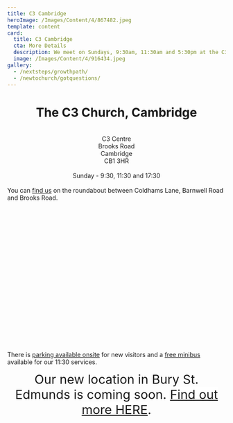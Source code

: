 ```yaml
---
title: C3 Cambridge
heroImage: /Images/Content/4/867482.jpeg
template: content
card:
  title: C3 Cambridge
  cta: More Details
  description: We meet on Sundays, 9:30am, 11:30am and 5:30pm at the C3 Centre, Cambridge, CB1 3HR.
  image: /Images/Content/4/916434.jpeg
gallery:
  - /nextsteps/growthpath/
  - /newtochurch/gotquestions/
---
```


<h1 style="text-align: center;">
The C3 Church, Cambridge</h1>

<div style="text-align: center;">
 </div>

<div style="text-align: center;">
C3 Centre<br/>
Brooks Road<br/>
Cambridge<br/>
CB1 3HR</div>

<div>
 </div>

<div style="text-align: center;">
Sunday - 9:30, 11:30 and 17:30</div>

<div>
 <br/>
You can <a href="/newtochurch/parkingtransport/">find us</a> on the roundabout between Coldhams Lane, Barnwell Road and Brooks Road.</div>
 <div>
<div id="ctl00_ctl00_cphBody_ctl04_ctl01_map_divMap" style="width:100%; height:300px;"/>
<script type="text/javascript">
(function() {
var map,
  mapMarkerData = [],
  shadowIcon = new google.maps.MarkerImage("/Images/mapmarker-shadow.png", new google.maps.Size(40, 34), new google.maps.Point(0, 0), new google.maps.Point(9, 33)),
  currentInfoWindow,
  markers = {};

function getLetterIcon(letter) {
if(typeof(letter) === "undefined") {
letter = "";
}
return new google.maps.MarkerImage("https://www.google.com/mapfiles/marker" + letter + ".png", new google.maps.Size(20, 34), new google.maps.Point(0, 0), new google.maps.Point(9, 34));
}

function addMarker(markerData) {
var marker = new google.maps.Marker({
position: new google.maps.LatLng(markerData.lat, markerData.lng),
map: map
});
marker.setIcon(getLetterIcon(markerData.letter));
marker.setShadow(shadowIcon);

if(markerData.title || markerData.desc) {
var fnClickHandler = function() {
var strHTML = "";
if(markerData.title &amp;&amp; (markerData.title != '')) strHTML += "&lt;b&gt;" + markerData.title + "&lt;/b&gt;";
if(markerData.desc &amp;&amp; (markerData.desc != '')) {
if(strHTML != "") strHTML += "&lt;p/&gt;";
strHTML += markerData.desc;
}
var infoWindow = new google.maps.InfoWindow({
content: "&lt;span class='MarkerText'&gt;" + strHTML + "&lt;/span&gt;"
});

if(currentInfoWindow) {
currentInfoWindow.close();
}
infoWindow.open(map, marker);
currentInfoWindow = infoWindow;
}

marker.clickHandler = fnClickHandler;
google.maps.event.addListener(marker, "click", fnClickHandler);
}

markers[markerData.id] = marker;
}

function init() {
var mapOptions = {
zoom: 16,
center: new google.maps.LatLng(52.200474, 0.156844),
mapTypeId: google.maps.MapTypeId.ROADMAP,
disableDefaultUI: true,
panControl: true,
zoomControl: true,
zoomControlOptions: {style: google.maps.ZoomControlStyle.SMALL},
mapTypeControl: false,
scaleControl: false,
streetViewControl: true,
overviewMapControl: false,
scrollwheel: true
},
i;

map = new google.maps.Map(document.getElementById("ctl00_ctl00_cphBody_ctl04_ctl01_map_divMap"), mapOptions);

for(i = 0; i &lt; mapMarkerData.length; i++) {
addMarker(mapMarkerData[i]);
}
}

window.ctl00_ctl00_cphBody_ctl04_ctl01_map_ShowPoint = function(id) {
if(markers[id].clickHandler) {
markers[id].clickHandler();
}
}

init();
})();
</script>

<style type="text/css">
SPAN.MarkerText, SPAN.MarkerText TD {
font-family: Arial;
font-size: 12px;
}
</style>
<style type="text/css">
.map-nearest-results {
    background-color:gray;
}
</style>

</div>
<p>
There is <a href="http://thec3.uk/parking">parking available onsite</a> for new visitors and a <a href="/newtochurch/parkingtransport/">free minibus</a> available for our 11:30 services.</p>

<p style="text-align: center;">
<span style="text-align: center; font-size: 1.8rem;">Our new location in Bury St. Edmunds is coming soon. </span><a href="/newtochurch/burystedmunds/" style="text-align: center; background-color: white; font-size: 1.8rem;">Find out more HERE</a><span style="text-align: center; font-size: 1.8rem;">.</span></p>
